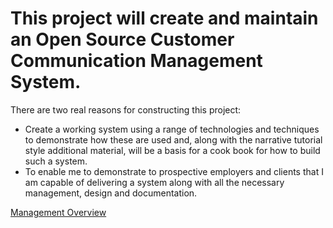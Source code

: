 # This project will create and maintain an Open Source Customer Communication Management System.

There are two real reasons for constructing this project:

- Create a working system using a range of technologies and techniques to demonstrate how these are used and, along with the narrative tutorial style additional material, will be a basis for a cook book for how to build such a system.
- To enable me to demonstrate to prospective employers and clients that I am capable of delivering a system along with all the necessary management, design and documentation.


[Management Overview](/Open-Source-Customer-Communication-Management-System/Management-Overview)